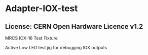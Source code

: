 # Adapter-IOX-test
## License: CERN Open Hardware Licence v1.2

MRCS IOX-16 Test Fixture 

Active Low LED test jig for debugging IOX outputs



